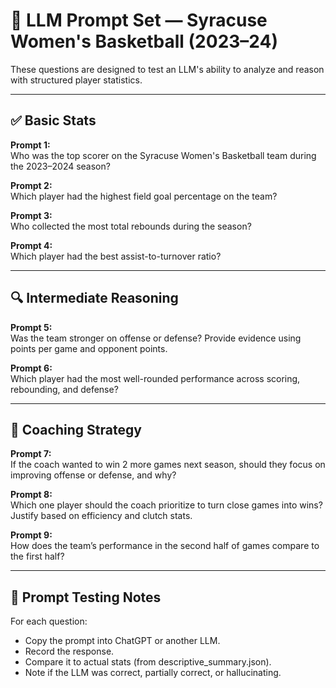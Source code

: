 # 🏀 LLM Prompt Set — Syracuse Women's Basketball (2023–24)

These questions are designed to test an LLM's ability to analyze and reason with structured player statistics.

---

## ✅ Basic Stats

**Prompt 1:**  
Who was the top scorer on the Syracuse Women's Basketball team during the 2023–2024 season?

**Prompt 2:**  
Which player had the highest field goal percentage on the team?

**Prompt 3:**  
Who collected the most total rebounds during the season?

**Prompt 4:**  
Which player had the best assist-to-turnover ratio?

---

## 🔍 Intermediate Reasoning

**Prompt 5:**  
Was the team stronger on offense or defense? Provide evidence using points per game and opponent points.

**Prompt 6:**  
Which player had the most well-rounded performance across scoring, rebounding, and defense?

---

## 🧠 Coaching Strategy

**Prompt 7:**  
If the coach wanted to win 2 more games next season, should they focus on improving offense or defense, and why?

**Prompt 8:**  
Which one player should the coach prioritize to turn close games into wins? Justify based on efficiency and clutch stats.

**Prompt 9:**  
How does the team’s performance in the second half of games compare to the first half?

---

## 🧪 Prompt Testing Notes

For each question:
- Copy the prompt into ChatGPT or another LLM.
- Record the response.
- Compare it to actual stats (from descriptive_summary.json).
- Note if the LLM was correct, partially correct, or hallucinating.
